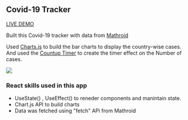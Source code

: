 ## Covid-19 Tracker

[LIVE DEMO](https://vaishnavipy.github.io/covid-19-tracker-react/)

Built this Covid-19 tracker with data from [Mathroid](https://github.com/mathdroid/covid-19-api)

Used [Charts.js](https://www.chartjs.org/) to build the bar charts to display the country-wise cases. And used the [Countup Timer](https://www.npmjs.com/package/react-countup) to create the timer effect on the Number of cases.

[![](https://user-images.githubusercontent.com/8887734/104497952-b3868d00-55a0-11eb-97a0-a6cbe704b34a.gif)]()

### React skills used in this app

- UseState() , UseEffect() to reneder components and manintain state.
- Chart.js API to build charts
- Data was fetched using "fetch" APi from Mathroid

